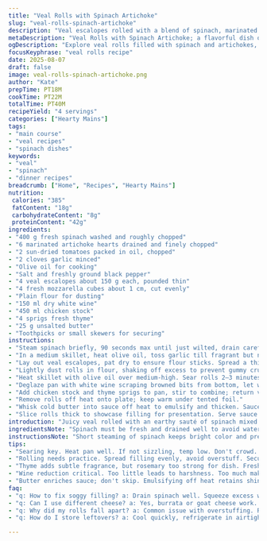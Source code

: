 ```yaml
---
title: "Veal Rolls with Spinach Artichoke"
slug: "veal-rolls-spinach-artichoke"
description: "Veal escalopes rolled with a blend of spinach, marinated artichokes, and sun-dried tomatoes, filled with fresh mozzarella. Pan-seared, then braised in white wine and thyme broth. Sauce finished with butter for thickness. A fragrant main, balanced by earthy greens and a hint of sweetness from sun-dried tomatoes. Robust simple technique relies on proper rolling and sauce reduction to lift the dish."
metaDescription: "Veal Rolls with Spinach Artichoke; a flavorful dish of rolling veal with spinach, artichokes, and mozzarella; seared and braised in a fragrant sauce."
ogDescription: "Explore veal rolls filled with spinach and artichokes, seared to golden and braised in a rich broth. Perfectly seasoned and textured."
focusKeyphrase: "veal rolls recipe"
date: 2025-08-07
draft: false
image: veal-rolls-spinach-artichoke.png
author: "Kate"
prepTime: PT18M
cookTime: PT22M
totalTime: PT40M
recipeYield: "4 servings"
categories: ["Hearty Mains"]
tags:
- "main course"
- "veal recipes"
- "spinach dishes"
keywords:
- "veal"
- "spinach"
- "dinner recipes"
breadcrumb: ["Home", "Recipes", "Hearty Mains"]
nutrition: 
 calories: "385"
 fatContent: "18g"
 carbohydrateContent: "8g"
 proteinContent: "42g"
ingredients:
- "400 g fresh spinach washed and roughly chopped"
- "6 marinated artichoke hearts drained and finely chopped"
- "2 sun-dried tomatoes packed in oil, chopped"
- "2 cloves garlic minced"
- "Olive oil for cooking"
- "Salt and freshly ground black pepper"
- "4 veal escalopes about 150 g each, pounded thin"
- "4 fresh mozzarella cubes about 1 cm, cut evenly"
- "Plain flour for dusting"
- "150 ml dry white wine"
- "450 ml chicken stock"
- "4 sprigs fresh thyme"
- "25 g unsalted butter"
- "Toothpicks or small skewers for securing"
instructions:
- "Steam spinach briefly, 90 seconds max until just wilted, drain carefully to avoid sogginess, squeeze dry, chop coarsely ; keep warm."
- "In a medium skillet, heat olive oil, toss garlic till fragrant but not browned, add artichokes and sun-dried tomatoes ; sautée 3 minutes. Combine with chopped spinach in bowl. Season with salt and pepper. Flavor should be robust but balanced."
- "Lay out veal escalopes, pat dry to ensure flour sticks. Spread a thin, even layer of veggie mix over each slice. Place one mozzarella cube in center. Roll edges tightly over cheese then roll together like cigar ; fix securely with toothpicks. Don’t overstuff or rolls won’t seal properly."
- "Lightly dust rolls in flour, shaking off excess to prevent gummy crust."
- "Heat skillet with olive oil over medium-high. Sear rolls 2–3 minutes per side till golden brown crust develops — audible sizzle key here. Remove and set aside. Do not overcrowd pan or steam develops; work in batches if necessary."
- "Deglaze pan with white wine scraping browned bits from bottom, let wine simmer down till viscous and reduced by half — smell should shift from sharp to mellow."
- "Add chicken stock and thyme sprigs to pan, stir to combine; return veal rolls to sauce. Cover, reduce heat to low, simmer gently 8–12 minutes until internal meat fibers relax but remain tender. Avoid boiling or toughening."
- "Remove rolls off heat onto plate; keep warm under tented foil."
- "Whisk cold butter into sauce off heat to emulsify and thicken. Sauce should coat back of spoon, taste and adjust salt or pepper as needed. Remove thyme sprigs before serving."
- "Slice rolls thick to showcase filling for presentation. Serve sauce spooned over. Optional sides: charred bell peppers or marinated eggplant add smoky counterpoint."
introduction: "Juicy veal rolled with an earthy sauté of spinach mixed with tender marinated artichokes and a surprising kick of sun-dried tomatoes for depth. Mozzarella cubes melted inside, giving way at every bite. The key lies in the execution — wilting spinach just right, seasoning properly, and especially searing the veal well to create a crisp outer texture before slow cooking in a fragrant white wine and thyme broth. Sauce reduction and butter finish builds flavor and mouthfeel. Simple ingredients transformed by timing and respect. Pitfalls? Overstuffed rolls bursting open, flabby spinach, underseasoned filling. Tools: a rolling pin for veal flattening helps, but firm hands work too. Spoonfuls of experience come through in timing and touch. Visual cues — golden crust, thickened sauce — act as your guide through each stage."
ingredientsNote: "Spinach must be fresh and drained well to avoid watery filling; frozen can work but drain drastically. Artichokes canned in water can substitute if oil-packed unavailable, but add 1 tsp olive oil for richness. The sun-dried tomatoes contribute acidity and chew — omit or replace with chopped roasted red peppers for sweeter contrast. Veal escalopes from the butcher that are thin and uniform cook evenly; otherwise, pounding ensures proper final texture and prevents toughness. Fresh mozzarella key for creamy contrast; alternatively burrata or even firm fresh goat cheese impart richness but alter flavor profile. Avoid pre-shredded cheeses prone to drying out or excessive moisture. Flour dusting essential to create browning and help sauce cling. Butter finishing not optional — adds velvety texture to a liquid sauce otherwise thin. Fresh herbs like thyme add subtle fragrance, rosemary too strong. White wine deglazes and lifts fond. Broth choice affects final taste and mouthfeel; homemade or low-sodium chicken stock preferred for clean taste."
instructionsNote: "Short steaming of spinach keeps bright color and prevents bitter flavor from overcooking. Squeeze spinach firmly to remove excess water or filling will become soggy and rolls hard to seal. Garlic adds aroma but never brown it or bitterness emerges; toss in at oil heating and stir constantly. Maintaining moderate heat during sautée avoids drying ingredients out yet encourages moisture evaporation for concentrated flavor. Rolling technique matters — roll from end closest to you tightly, tuck sides inward before rolling fully; secure with toothpicks or small skewers. Dust flour lightly to avoid lumps or gummy spots forming in pan; excess flour leads to burnt taste. Pan searing should create audible sizzle — if not, pan temperature too low and rolls will stew. Wine reduction stage removes harsh alcohol but do not over-reduce to dryness or sauce becomes bitter. Simmering covered just enough to cook through without inverting moisture loss. Allow veal to rest off heat to retain juices. Final butter whisking done off fire to prevent separation and preserve shine and creaminess in sauce. Adjust seasoning last — always taste sauce as it can intensify when reduced. Serve immediately after slicing rolls to preserve presentation and juiciness."
tips:
- "Searing key. Heat pan well. If not sizzling, temp low. Don't crowd. Guarantees good crust. Aim for golden, not stewed. Set aside, keep warm."
- "Rolling needs practice. Spread filling evenly, avoid overstuff. Secure tightly. Gaps lead to leaky rolls. Skills improve with repetitions. Use hands, patience."
- "Thyme adds subtle fragrance, but rosemary too strong for dish. Fresh herbs give best flavor. Dry if fresh unavailable. Adjust flavors with care."
- "Wine reduction critical. Too little leads to harshness. Too much makes it dry. Watch for viscous texture, aroma shifts to mellow. Smell tells all."
- "Butter enriches sauce; don't skip. Emulsifying off heat retains shine. Whisk in until thick. Sauce should cling, coat spoon, flavor builds."
faq:
- "q: How to fix soggy filling? a: Drain spinach well. Squeeze excess water. Avoid overcooking. Fridge for prep helps. Use firm hands."
- "q: Can I use different cheese? a: Yes, burrata or goat cheese work. Different flavors, but keep creaminess. Avoid pre-shredded. They dry quickly."
- "q: Why did my rolls fall apart? a: Common issue with overstuffing. Roll tightly; secure with toothpicks. Practice rolling, holding filling inside."
- "q: How do I store leftovers? a: Cool quickly, refrigerate in airtight container. Consume within 2-3 days. Reheat gently, too hot risks drying."

---
```

